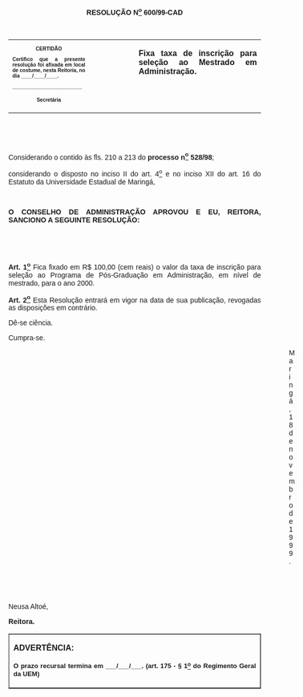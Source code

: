 <BODY>

<B><FONT FACE="Arial"><P ALIGN="CENTER">RESOLU&Ccedil;&Atilde;O  N<U><SUP>o</U></SUP> 600/99-CAD</P>
</B><P ALIGN="JUSTIFY"></P>
<P ALIGN="JUSTIFY">&nbsp;</P></FONT>
<TABLE CELLSPACING=0 BORDER=0 CELLPADDING=7 WIDTH=621>
<TR><TD WIDTH="32%" VALIGN="TOP">
<B><FONT FACE="Arial" SIZE=1><P ALIGN="CENTER">CERTID&Atilde;O</P>
<P ALIGN="JUSTIFY">   Certifico que a presente resolu&ccedil;&atilde;o foi afixada em local de costume, nesta Reitoria, no dia ____/____/____.</P>
<P ALIGN="JUSTIFY"></P>
<P ALIGN="JUSTIFY">_________________________</P>
<P ALIGN="CENTER">Secret&aacute;ria</B></FONT></TD>
<TD WIDTH="18%" VALIGN="TOP">&nbsp;</TD>
<TD WIDTH="50%" VALIGN="TOP">
<B><FONT FACE="Arial"><P ALIGN="JUSTIFY">Fixa taxa de inscri&ccedil;&atilde;o para sele&ccedil;&atilde;o ao Mestrado em Administra&ccedil;&atilde;o.</B></FONT></TD>
</TR>
</TABLE>

<FONT FACE="Arial"><P ALIGN="JUSTIFY"></P>
<P ALIGN="JUSTIFY">&nbsp;</P>
<P ALIGN="JUSTIFY">&nbsp;</P>
<P ALIGN="JUSTIFY">&#9;Considerando o contido &agrave;s fls. 210 a 213 do <B>processo n<U><SUP>o</U></SUP> 528/98</B>;</P>
<P ALIGN="JUSTIFY">&#9;considerando o disposto no inciso II do art. 4<U><SUP>o</U></SUP> e no inciso XII do art. 16 do Estatuto da Universidade Estadual de Maring&aacute;,</P>
<B><P ALIGN="JUSTIFY"></P>
<P ALIGN="JUSTIFY">&nbsp;</P>
<P ALIGN="JUSTIFY">O CONSELHO DE ADMINISTRA&Ccedil;&Atilde;O APROVOU E EU, REITORA, SANCIONO A SEGUINTE RESOLU&Ccedil;&Atilde;O:</P>
<P ALIGN="JUSTIFY"></P>
<P ALIGN="JUSTIFY">&nbsp;</P>
<P ALIGN="JUSTIFY">&nbsp;</P>
<P ALIGN="JUSTIFY">&#9;Art. 1<U><SUP>o</U></SUP> </B>Fica fixado em R$ 100,00 (cem reais) o valor da taxa de inscri&ccedil;&atilde;o para sele&ccedil;&atilde;o ao Programa de P&oacute;s-Gradua&ccedil;&atilde;o em Administra&ccedil;&atilde;o, em n&iacute;vel de mestrado, para o ano 2000.</P>
<B><P ALIGN="JUSTIFY">Art. 2<U><SUP>o</U></SUP> </B>Esta Resolu&ccedil;&atilde;o entrar&aacute; em vigor na data de sua publica&ccedil;&atilde;o, revogadas as disposi&ccedil;&otilde;es em contr&aacute;rio.</P>
<P ALIGN="JUSTIFY">D&ecirc;-se ci&ecirc;ncia.</P>
<P ALIGN="JUSTIFY">Cumpra-se.</P>
<P ALIGN="JUSTIFY"></P><DIR>
<DIR>
<DIR>
<DIR>
<DIR>
<DIR>
<DIR>
<DIR>
<DIR>
<DIR>
<DIR>
<DIR>
<DIR>
<DIR>

<P ALIGN="JUSTIFY">Maring&aacute;, 18 de novembro de 1999.</P>
<P ALIGN="JUSTIFY"></P>
<P ALIGN="JUSTIFY">&nbsp;</P>
<P ALIGN="JUSTIFY">&nbsp;</P></DIR>
</DIR>
</DIR>
</DIR>
</DIR>
</DIR>
</DIR>
</DIR>
</DIR>
</DIR>
</DIR>
</DIR>
</DIR>
</DIR>

<P ALIGN="JUSTIFY">&#9;&#9;&#9;&#9;&#9;&#9;&#9;Neusa Alto&eacute;,</P>
<P ALIGN="JUSTIFY">&#9;&#9;&#9;&#9;&#9;&#9;&#9;<B>Reitora.</P>
<P ALIGN="JUSTIFY"></P></B></FONT>
<TABLE BORDER CELLSPACING=1 CELLPADDING=4 WIDTH=212>
<TR><TD VALIGN="TOP">
<B><FONT FACE="Arial"><P> ADVERT&Ecirc;NCIA:</P>
</FONT><FONT FACE="Arial" SIZE=2><P ALIGN="JUSTIFY">O prazo recursal termina em ___/___/___. (art. 175 - § 1<U><SUP>o</U></SUP> do Regimento Geral da UEM)</B></FONT></TD>
</TR>
</TABLE>

<FONT FACE="Arial"><P ALIGN="JUSTIFY"></P></FONT></BODY>

